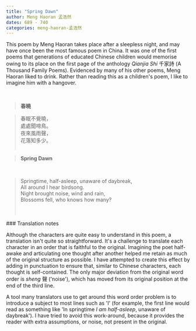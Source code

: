 ```yaml
---
title: "Spring Dawn"
author: Meng Haoran 孟浩然
dates: 689 - 740
categories: meng-haoran-孟浩然
---
```

This poem by Meng Haoran takes place after a sleepless night, and may have once been the most famous poem in China<!--more-->. It was one of the first poems that generations of educated Chinese children would memorise owing to its place on the first page of the anthology *Qianjia Shi* 千家詩 (A Thousand Family Poems). Evidenced by many of his other poems, Meng Haoran liked to drink. Rather than reading this as a children's poem, I like to imagine him with a hangover.
  
<br>
  
>**春曉‌**

  

>春眠不覺曉，<br>
>處處聞啼鳥。<br>
>夜來風雨聲，<br>
>花落知多少。<br> <br>

>**Spring Dawn**
<br>      
    
>Springtime, half-asleep, unaware of daybreak, <br>
>All around I hear birdsong. <br>
>Night brought noise, wind and rain, <br>
>Blossoms fell, who knows how many? <br><br><br>

<p class="post-title divided p-name"></p>    
### Translation notes

Although the characters are quite easy to understand in this poem, a translation isn't quite so straightforward.  It's a challenge to translate each character in an order that is faithful to the original. Imagining the poet half-awake and articulating one thought after another helped me retain as much of the original structure as possible. I have attempted to create this effect by adding in punctuation to ensure that, similar to Chinese characters, each thought is self-contained. The only major deviation from the original word order is *sheng* 聲 ('noise'), which has moved from its original position at the end of the third line. <br>

A tool many translators use to get around this word order problem is to introduce a subject to most lines such as 'I' (for example, the first line would read as something like 'In springtime *I am half-asleep*, unaware of daybreak'). I have tried to avoid this work-around, because it provides the reader with extra assumptions, or noise, not present in the original.
